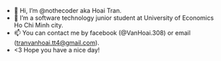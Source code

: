 - 👋 Hi, I’m @nothecoder aka Hoai Tran.
- 🌱 I’m a software technology junior student at University of Economics Ho Chi Minh city.
- 📫 You can contact me by facebook (@VanHoai.308) or email (tranvanhoai.tt4@gmail.com).
- <3 Hope you have a nice day!

<!---
nothecoder/nothecoder is a ✨ special ✨ repository because its `README.md` (this file) appears on your GitHub profile.
You can click the Preview link to take a look at your changes.
--->
